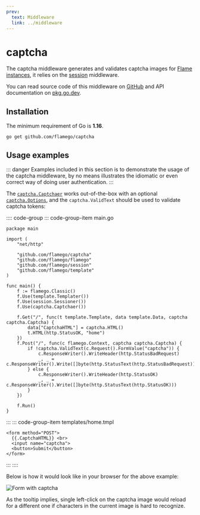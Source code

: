 ```yaml
---
prev:
  text: Middleware
  link: ../middleware
---
```


# captcha

The captcha middleware generates and validates captcha images for [Flame instances](../core-concepts.md#instances), it relies on the [session](session.md) middleware.

You can read source code of this middleware on [GitHub](https://github.com/flamego/captcha) and API documentation on [pkg.go.dev](https://pkg.go.dev/github.com/flamego/captcha?tab=doc).

## Installation

The minimum requirement of Go is **1.16**.

```:no-line-numbers
go get github.com/flamego/captcha
```

## Usage examples

::: danger
Examples included in this section is to demonstrate the usage of the captcha middleware, by no means illustrates the idiomatic or even correct way of doing user authentication.
:::

The [`captcha.Captchaer`](https://pkg.go.dev/github.com/flamego/captcha#Captchaer) works out-of-the-box with an optional [`captcha.Options`](https://pkg.go.dev/github.com/flamego/captcha#Options), and the `captcha.ValidText` should be used to validate captcha tokens:

:::: code-group
::: code-group-item main.go
```go:no-line-numbers{19,23}
package main

import (
	"net/http"

	"github.com/flamego/captcha"
	"github.com/flamego/flamego"
	"github.com/flamego/session"
	"github.com/flamego/template"
)

func main() {
	f := flamego.Classic()
	f.Use(template.Templater())
	f.Use(session.Sessioner())
	f.Use(captcha.Captchaer())

	f.Get("/", func(t template.Template, data template.Data, captcha captcha.Captcha) {
		data["CaptchaHTML"] = captcha.HTML()
		t.HTML(http.StatusOK, "home")
	})
	f.Post("/", func(c flamego.Context, captcha captcha.Captcha) {
		if !captcha.ValidText(c.Request().FormValue("captcha")) {
			c.ResponseWriter().WriteHeader(http.StatusBadRequest)
			_, _ = c.ResponseWriter().Write([]byte(http.StatusText(http.StatusBadRequest)))
		} else {
			c.ResponseWriter().WriteHeader(http.StatusOK)
			_, _ = c.ResponseWriter().Write([]byte(http.StatusText(http.StatusOK)))
		}
	})

	f.Run()
}
```
:::
::: code-group-item templates/home.tmpl
```html:no-line-numbers
<form method="POST">
  {{.CaptchaHTML}} <br>
  <input name="captcha">
  <button>Submit</button>
</form>
```
:::
::::

Below is how it would look like in your browser for the above example:

![Form with captcha](https://user-images.githubusercontent.com/2946214/158567419-9a9556ad-c9d0-48db-b96a-32b9d4b67045.png)

As the tooltip implies, single left-click on the captcha image would reload for a different one if characters in the current image is hard to recognize.
